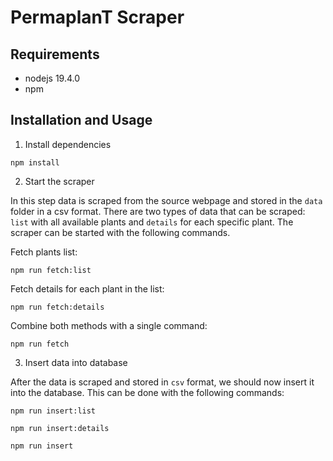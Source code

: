 # PermaplanT Scraper

## Requirements

- nodejs 19.4.0
- npm

## Installation and Usage

1. Install dependencies

```shell
npm install
```

2. Start the scraper

In this step data is scraped from the source webpage and stored in the `data` folder in a csv format. There are two types of data that can be scraped: `list` with all available plants and `details` for each specific plant. The scraper can be started with the following commands.

Fetch plants list:

```shell
npm run fetch:list
```

Fetch details for each plant in the list:

```shell
npm run fetch:details
```

Combine both methods with a single command:

```shell
npm run fetch
```

3. Insert data into database

After the data is scraped and stored in `csv` format, we should now insert it into the database. This can be done with the following commands:

```shell
npm run insert:list
```

```shell
npm run insert:details
```

```shell
npm run insert
```
